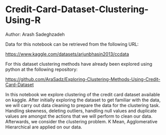# Credit-Card-Dataset-Clustering-Using-R

Author: Arash Sadeghzadeh

Data for this notebook can be retrieved from the following URL:

https://www.kaggle.com/datasets/arjunbhasin2013/ccdata

For this dataset clustering methods have already been explored using python at the following repository:

https://github.com/AraSadz/Exploring-Clustering-Methods-Using-Credit-Card-Dataset

In this notebook we explore clustering of the credit card dataset available on kaggle. After initially exploring the dataset to get familiar with the data, we will carry out data cleaning to prepare the data for the clustering task. Handling skewness, deleting outliers, handling null values and duplicate values are amongst the actions that we will perform to clean our data. Afterwards, we consider the clustering problem. K Mean, Agglomerative Hierarchical are applied on our data.
